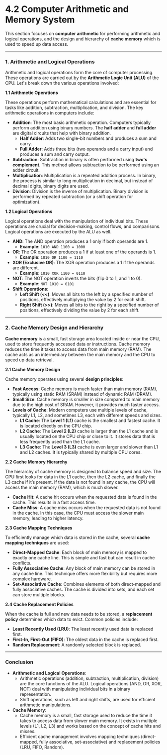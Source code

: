 # 4.2 Computer Arithmetic and Memory System

This section focuses on **computer arithmetic** for performing arithmetic and logical operations, and the design and hierarchy of **cache memory** which is used to speed up data access.

***

### **1. Arithmetic and Logical Operations**

Arithmetic and logical operations form the core of computer processing. These operations are carried out by the **Arithmetic Logic Unit (ALU)** of the CPU. Let's break down the various operations involved:

**1.1 Arithmetic Operations**

These operations perform mathematical calculations and are essential for tasks like addition, subtraction, multiplication, and division. The key arithmetic operations in computers include:

* **Addition**: The most basic arithmetic operation. Computers typically perform addition using binary numbers. The **half adder** and **full adder** are digital circuits that help with binary addition.
  * **Half Adder**: Adds two single-bit numbers and produces a sum and carry.
  * **Full Adder**: Adds three bits (two operands and a carry input) and produces a sum and carry output.
* **Subtraction**: Subtraction in binary is often performed using **two's complement**. This method allows subtraction to be performed using an adder circuit.
* **Multiplication**: Multiplication is a repeated addition process. In binary, the process is similar to long multiplication in decimal, but instead of decimal digits, binary digits are used.
* **Division**: Division is the inverse of multiplication. Binary division is performed by repeated subtraction (or a shift operation for optimization).

**1.2 Logical Operations**

Logical operations deal with the manipulation of individual bits. These operations are crucial for decision-making, control flows, and comparisons. Logical operations are executed by the ALU as well.

* **AND**: The AND operation produces a 1 only if both operands are 1.
  * **Example**: `1010 AND 1100 = 1000`
* **OR**: The OR operation produces a 1 if at least one of the operands is 1.
  * **Example**: `1010 OR 1100 = 1110`
* **XOR (Exclusive OR)**: The XOR operation produces a 1 if the operands are different.
  * **Example**: `1010 XOR 1100 = 0110`
* **NOT**: The NOT operation inverts the bits (flip 0 to 1, and 1 to 0).
  * **Example**: `NOT 1010 = 0101`
* **Shift Operations**:
  * **Left Shift (<<)**: Moves all bits to the left by a specified number of positions, effectively multiplying the value by 2 for each shift.
  * **Right Shift (>>)**: Moves all bits to the right by a specified number of positions, effectively dividing the value by 2 for each shift.

***

### **2. Cache Memory Design and Hierarchy**

**Cache memory** is a small, fast storage area located inside or near the CPU, used to store frequently accessed data or instructions. Cache memory reduces the time it takes to access data from main memory (RAM). The cache acts as an intermediary between the main memory and the CPU to speed up data retrieval.

**2.1 Cache Memory Design**

Cache memory operates using several **design principles**:

* **Fast Access**: Cache memory is much faster than main memory (RAM), typically using static RAM (SRAM) instead of dynamic RAM (DRAM).
* **Small Size**: Cache memory is smaller in size compared to main memory due to the high cost of SRAM. However, it provides much faster access.
* **Levels of Cache**: Modern computers use multiple levels of cache, typically L1, L2, and sometimes L3, each with different speeds and sizes.
  * **L1 Cache**: The **Level 1 (L1)** cache is the smallest and fastest cache. It is located directly on the CPU chip.
  * **L2 Cache**: The **Level 2 (L2)** cache is larger than the L1 cache and is usually located on the CPU chip or close to it. It stores data that is less frequently used than the L1 cache.
  * **L3 Cache**: The **Level 3 (L3)** cache is even larger and slower than L1 and L2 caches. It is typically shared by multiple CPU cores.

**2.2 Cache Memory Hierarchy**

The hierarchy of cache memory is designed to balance speed and size. The CPU first looks for data in the L1 cache, then the L2 cache, and finally the L3 cache if it’s present. If the data is not found in any cache, the CPU will access the main memory (RAM), which is much slower.

* **Cache Hit**: A cache hit occurs when the requested data is found in the cache. This results in a fast access time.
* **Cache Miss**: A cache miss occurs when the requested data is not found in the cache. In this case, the CPU must access the slower main memory, leading to higher latency.

**2.3 Cache Mapping Techniques**

To efficiently manage which data is stored in the cache, several **cache mapping techniques** are used:

* **Direct-Mapped Cache**: Each block of main memory is mapped to exactly one cache line. This is simple and fast but can result in cache conflicts.
* **Fully Associative Cache**: Any block of main memory can be stored in any cache line. This technique offers more flexibility but requires more complex hardware.
* **Set-Associative Cache**: Combines elements of both direct-mapped and fully associative caches. The cache is divided into sets, and each set can store multiple blocks.

**2.4 Cache Replacement Policies**

When the cache is full and new data needs to be stored, a **replacement policy** determines which data to evict. Common policies include:

* **Least Recently Used (LRU)**: The least recently used data is replaced first.
* **First-In, First-Out (FIFO)**: The oldest data in the cache is replaced first.
* **Random Replacement**: A randomly selected block is replaced.

***

### Conclusion

* **Arithmetic and Logical Operations**:
  * Arithmetic operations (addition, subtraction, multiplication, division) are the core functions of the ALU. Logical operations (AND, OR, XOR, NOT) deal with manipulating individual bits in a binary representation.
  * Shift operations, such as left and right shifts, are used for efficient arithmetic manipulations.
* **Cache Memory**:
  * Cache memory is a small, fast storage used to reduce the time it takes to access data from slower main memory. It exists in multiple levels (L1, L2, L3) and works based on the concept of cache hits and misses.
  * Efficient cache management involves mapping techniques (direct-mapped, fully associative, set-associative) and replacement policies (LRU, FIFO, Random).
